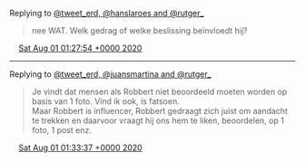 Replying to [@tweet\_erd, @hanslaroes and @rutger\_](https://twitter.com/SjoerdKlapwijk/status/1289087871228555264)

> nee WAT\. Welk gedrag of welke beslissing beïnvloedt hij?

<img src="../../media/tweet.ico" width="12" /> [Sat Aug 01 01:27:54 +0000 2020](https://twitter.com/DromerDenker/status/1289372250106257408)

----

Replying to [@tweet\_erd, @juansmartina and @rutger\_](https://twitter.com/SjoerdKlapwijk/status/1289085893874262021)

> Je vindt dat mensen als Robbert niet beoordeeld moeten worden op basis van 1 foto\. Vind ik ook, is fatsoen\.   
> Maar Robbert is influencer, Robbert gedraagt zich juist om aandacht te trekken en daarvoor vraagt hij ons hem te liken, beoordelen, op 1 foto, 1 post enz\.

<img src="../../media/tweet.ico" width="12" /> [Sat Aug 01 01:33:37 +0000 2020](https://twitter.com/DromerDenker/status/1289373687867535361)